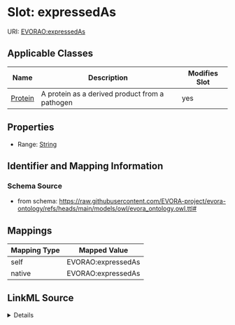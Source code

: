 

# Slot: expressedAs



URI: [EVORAO:expressedAs](https://raw.githubusercontent.com/EVORA-project/evora-ontology/refs/heads/main/models/owl/evora_ontology.owl.ttl#expressedAs)



<!-- no inheritance hierarchy -->





## Applicable Classes

| Name | Description | Modifies Slot |
| --- | --- | --- |
| [Protein](Protein.md) | A protein as a derived product from a pathogen |  yes  |







## Properties

* Range: [String](String.md)





## Identifier and Mapping Information







### Schema Source


* from schema: https://raw.githubusercontent.com/EVORA-project/evora-ontology/refs/heads/main/models/owl/evora_ontology.owl.ttl#




## Mappings

| Mapping Type | Mapped Value |
| ---  | ---  |
| self | EVORAO:expressedAs |
| native | EVORAO:expressedAs |




## LinkML Source

<details>
```yaml
name: expressedAs
from_schema: https://raw.githubusercontent.com/EVORA-project/evora-ontology/refs/heads/main/models/owl/evora_ontology.owl.ttl#
rank: 1000
alias: expressedAs
domain_of:
- Protein
range: string

```
</details>